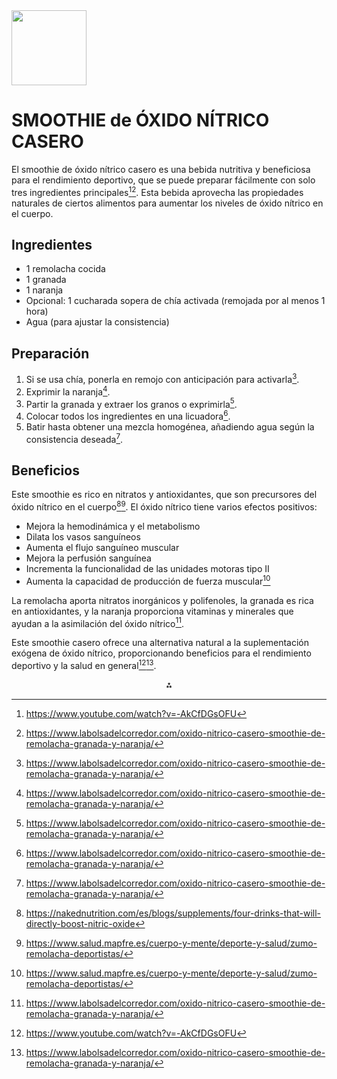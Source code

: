 <img src="https://r2cdn.perplexity.ai/pplx-full-logo-primary-dark%402x.png" class="logo" width="120"/>

# SMOOTHIE de ÓXIDO NÍTRICO CASERO

El smoothie de óxido nítrico casero es una bebida nutritiva y beneficiosa para el rendimiento deportivo, que se puede preparar fácilmente con solo tres ingredientes principales[^1][^4]. Esta bebida aprovecha las propiedades naturales de ciertos alimentos para aumentar los niveles de óxido nítrico en el cuerpo.

## Ingredientes

- 1 remolacha cocida
- 1 granada
- 1 naranja
- Opcional: 1 cucharada sopera de chía activada (remojada por al menos 1 hora)
- Agua (para ajustar la consistencia)


## Preparación

1. Si se usa chía, ponerla en remojo con anticipación para activarla[^4].
2. Exprimir la naranja[^4].
3. Partir la granada y extraer los granos o exprimirla[^4].
4. Colocar todos los ingredientes en una licuadora[^4].
5. Batir hasta obtener una mezcla homogénea, añadiendo agua según la consistencia deseada[^4].

## Beneficios

Este smoothie es rico en nitratos y antioxidantes, que son precursores del óxido nítrico en el cuerpo[^2][^5]. El óxido nítrico tiene varios efectos positivos:

- Mejora la hemodinámica y el metabolismo
- Dilata los vasos sanguíneos
- Aumenta el flujo sanguíneo muscular
- Mejora la perfusión sanguínea
- Incrementa la funcionalidad de las unidades motoras tipo II
- Aumenta la capacidad de producción de fuerza muscular[^5]

La remolacha aporta nitratos inorgánicos y polifenoles, la granada es rica en antioxidantes, y la naranja proporciona vitaminas y minerales que ayudan a la asimilación del óxido nítrico[^4].

Este smoothie casero ofrece una alternativa natural a la suplementación exógena de óxido nítrico, proporcionando beneficios para el rendimiento deportivo y la salud en general[^1][^4].

<div style="text-align: center">⁂</div>

[^1]: https://www.youtube.com/watch?v=-AkCfDGsOFU

[^2]: https://nakednutrition.com/es/blogs/supplements/four-drinks-that-will-directly-boost-nitric-oxide

[^3]: https://exotic-whip.com/es/blog-es/receta-de-batido-de-bayas-con-oxido-nitroso/

[^4]: https://www.labolsadelcorredor.com/oxido-nitrico-casero-smoothie-de-remolacha-granada-y-naranja/

[^5]: https://www.salud.mapfre.es/cuerpo-y-mente/deporte-y-salud/zumo-remolacha-deportistas/

[^6]: https://www.youtube.com/watch?v=OxCBLMRVoQU

[^7]: https://www.labolsadelcorredor.com/oxido-nitrico/

[^8]: https://www.youtube.com/watch?v=lZEzBqy2AmQ

[^9]: https://www.20minutos.es/gastronomia/recetas/receta-batido-energizante-verano-5533887/

